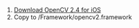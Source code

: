1. <a href="https://sourceforge.net/projects/opencvlibrary/files/opencv-ios/2.4.13/opencv-2.4.13.5-ios-framework.zip/download">Download OpenCV 2.4 for iOS</a>
2. Copy to /Framework/opencv2.framework
